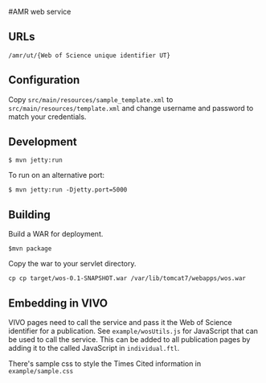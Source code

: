 #AMR web service



## URLs

`/amr/ut/{Web of Science unique identifier UT}`

## Configuration

Copy `src/main/resources/sample_template.xml` to `src/main/resources/template.xml` and change username and password to
match your credentials.

## Development

`$ mvn jetty:run`

To run on an alternative port:

`$ mvn jetty:run -Djetty.port=5000`

## Building

Build a WAR for deployment.

`$mvn package`

Copy the war to your servlet directory.

`cp cp target/wos-0.1-SNAPSHOT.war /var/lib/tomcat7/webapps/wos.war`


## Embedding in VIVO

VIVO pages need to call the service and pass it the Web of Science identifier for a publication. See `example/wosUtils.js`
for JavaScript that can be used to call the service. This can be added to all publication pages by adding it to the called
JavaScript in `individual.ftl`.

There's sample css to style the Times Cited information in `example/sample.css`
